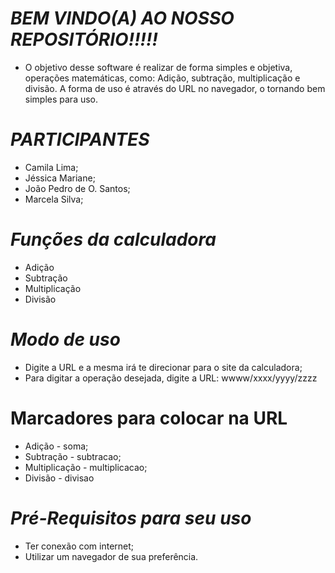 # ***BEM VINDO(A) AO NOSSO REPOSITÓRIO!!!!!***

- O objetivo desse software é realizar de forma simples e objetiva, operações matemáticas, como: Adição, subtração, multiplicação e divisão. A forma de uso é através do URL no navegador, o tornando bem simples para uso.   

# ***PARTICIPANTES*** 
- Camila Lima;
- Jéssica Mariane;
- João Pedro de O. Santos;
- Marcela Silva;

# ***Funções da calculadora***
  - Adição
  - Subtração
  - Multiplicação
  - Divisão

# ***Modo de uso*** 
- Digite a URL e a mesma irá te direcionar para o site da calculadora;
- Para digitar a operação desejada, digite a URL: wwww/xxxx/yyyy/zzzz

# Marcadores para colocar na URL
- Adição - soma;
- Subtração - subtracao;
- Multiplicação - multiplicacao;
- Divisão - divisao

# ***Pré-Requisitos para seu uso***
- Ter conexão com internet;
- Utilizar um navegador de sua preferência.